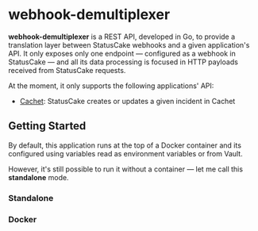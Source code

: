 # webhook-demultiplexer

**webhook-demultiplexer** is a REST API, developed in Go, to provide a translation layer between StatusCake webhooks and a given application's API. It only exposes only one endpoint &#8212; configured as a webhook in StatusCake &#8212; and all its data processing is focused in HTTP payloads received from StatusCake requests. 

At the moment, it only supports the following applications' API:

- [Cachet](https://github.com/CachetHQ/Cachet): StatusCake creates or updates a given incident in Cachet

## Getting Started

By default, this application runs at the top of a Docker container and its configured using variables read as environment variables or from Vault.

However, it's still possible to run it without a container &#8212; let me call this **standalone** mode.

### Standalone

### Docker